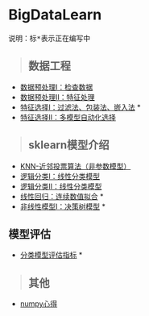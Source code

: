 # BigDataLearn

<pre>说明：标*表示正在编写中</pre>

> ## 数据工程
- [数据预处理I：检查数据](数据预处理I：检查数据.md)
- [数据预处理II：特征处理](数据预处理II：特征处理.md)
- [特征选择I：过滤法、包装法、嵌入法]() *
- [特征选择II：多模型自动化选择](特征选择II：多模型自动化选择.md)

> ## sklearn模型介绍
- [KNN-近邻投票算法（非参数模型）](KNN-近邻投票算法.md)
- [逻辑分类I：线性分类模型](逻辑分类I：线性分类模型.md)
- [逻辑分类II：线性分类模型](逻辑分类II：线性分类模型.md)
- [线性回归：连续数值拟合]() *
- [非线性模型I：决策树模型]() *

## 模型评估
- [分类模型评估指标]() *

> ## 其他
- [numpy心得](numpy心得.md)
